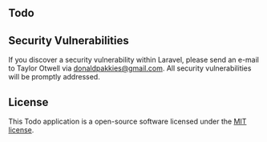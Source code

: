 ## Todo

## Security Vulnerabilities

If you discover a security vulnerability within Laravel, please send an e-mail to Taylor Otwell via [donaldpakkies@gmail.com](mailto:donaldpakkies@gmail.com). All security vulnerabilities will be promptly addressed.

## License

This Todo application is a open-source software licensed under the [MIT license](https://opensource.org/licenses/MIT).
